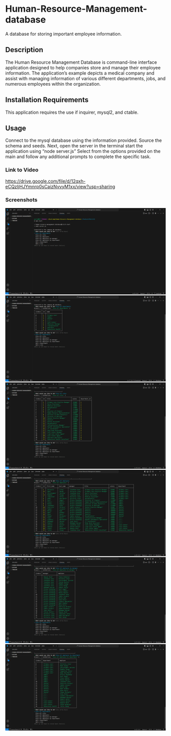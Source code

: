 # Human-Resource-Management-database
A database for storing important employee information.

## Description
The Human Resource Management Database is command-line interface application designed to help companies store and manage their employee information. The application’s example depicts a medical company and assist with managing information of various different departments, jobs, and numerous employees within the organization. 

## Installation Requirements
This application requires the use if inquirer, mysql2, and ctable.

## Usage
Connect to the mysql database using the information provided. Source the schema and seeds. Next, open the server in the terminal start the application using “node server.js” Select from the options provided on the main and follow any additional prompts to complete the specific task. 

### Link to Video
https://drive.google.com/file/d/12qxh-eCQzIjHJYmnrp0sCaizNvvyM1xx/view?usp=sharing

### Screenshots
![alt text](image.png)
![alt text](image-1.png)
![alt text](image-2.png)
![alt text](image-3.png)
![alt text](image-4.png)
![alt text](image-5.png)
